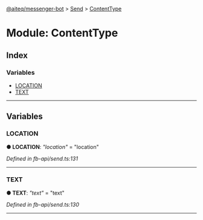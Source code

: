 [@aiteq/messenger-bot](../README.md) > [Send](../modules/send.md) > [ContentType](../modules/send.contenttype.md)



# Module: ContentType

## Index

### Variables

* [LOCATION](send.contenttype.md#location)
* [TEXT](send.contenttype.md#text)



---
## Variables
<a id="location"></a>

###  LOCATION

**●  LOCATION**:  *"location"*  = "location"

*Defined in fb-api/send.ts:131*





___

<a id="text"></a>

###  TEXT

**●  TEXT**:  *"text"*  = "text"

*Defined in fb-api/send.ts:130*





___


